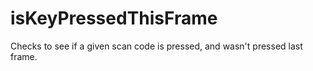 # isKeyPressedThisFrame

Checks to see if a given scan code is pressed, and wasn't pressed last frame.
